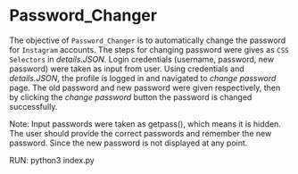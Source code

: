 # Password_Changer

The objective of `Password_Changer` is to automatically change the password for `Instagram` accounts.  The steps for changing password were gives as `CSS Selectors` in *details.JSON*.  Login credentials (username, password, new password) were taken as input from user.  Using credentials and *details.JSON*, the profile is logged in and navigated to *change password* page.  The old password and new password were given respectively, then by clicking the *change password* button the password is changed successfully.

Note: Input passwords were taken as getpass(), which means it is hidden.  The user should provide the correct passwords and remember the new password.  Since the new password is not displayed at any point.

RUN: python3 index.py
